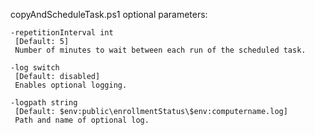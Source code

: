 
copyAndScheduleTask.ps1 optional parameters:
```
-repetitionInterval int 
 [Default: 5]
 Number of minutes to wait between each run of the scheduled task.

-log switch 
 [Default: disabled]
 Enables optional logging.

-logpath string 
 [Default: $env:public\enrollmentStatus\$env:computername.log]
 Path and name of optional log.
```
